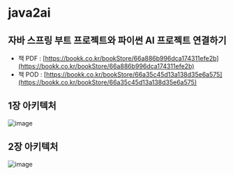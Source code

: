 # java2ai
## 자바 스프링 부트 프로젝트와 파이썬 AI 프로젝트 연결하기
* 책 PDF : [https://bookk.co.kr/bookStore/66a886b996dca174311efe2b](https://bookk.co.kr/bookStore/66a886b996dca174311efe2b)
* 책 POD : [https://bookk.co.kr/bookStore/66a35c45d13a138d35e6a575](https://bookk.co.kr/bookStore/66a35c45d13a138d35e6a575)

## 1장 아키텍처
![image](https://github.com/user-attachments/assets/efdcd972-df0f-4a95-85db-db10862f8dd8)


## 2장 아키텍처
![image](https://github.com/user-attachments/assets/bde14354-e9e0-4939-90d1-7ae089d1d49e)
